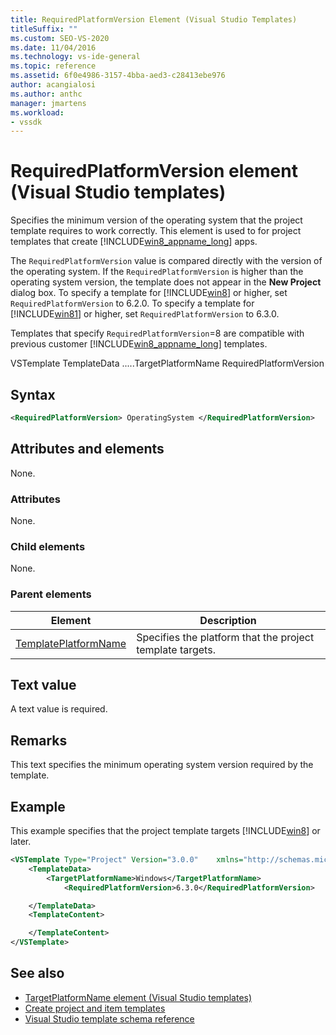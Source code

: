 ```yaml
---
title: RequiredPlatformVersion Element (Visual Studio Templates)
titleSuffix: ""
ms.custom: SEO-VS-2020
ms.date: 11/04/2016
ms.technology: vs-ide-general
ms.topic: reference
ms.assetid: 6f0e4986-3157-4bba-aed3-c28413ebe976
author: acangialosi
ms.author: anthc
manager: jmartens
ms.workload:
- vssdk
---
```

# RequiredPlatformVersion element (Visual Studio templates)

Specifies the minimum version of the operating system that the project template requires to work correctly. This element is used to for project templates that create [!INCLUDE[win8_appname_long](../debugger/includes/win8_appname_long_md.md)] apps.

 The `RequiredPlatformVersion` value is compared directly with the version of the operating system. If the `RequiredPlatformVersion` is higher than the operating system version, the template does not appear in the **New Project** dialog box. To specify a template for [!INCLUDE[win8](../debugger/includes/win8_md.md)] or higher, set `RequiredPlatformVersion` to 6.2.0. To specify a template for [!INCLUDE[win81](../debugger/includes/win81_md.md)] or higher, set `RequiredPlatformVersion` to 6.3.0.

 Templates that specify `RequiredPlatformVersion`=8 are compatible with previous customer [!INCLUDE[win8_appname_long](../debugger/includes/win8_appname_long_md.md)] templates.

 VSTemplate
TemplateData
.....TargetPlatformName
RequiredPlatformVersion

## Syntax

```xml
<RequiredPlatformVersion> OperatingSystem </RequiredPlatformVersion>
```

## Attributes and elements

 None.

### Attributes

 None.

### Child elements

 None.

### Parent elements

|Element|Description|
|-------------|-----------------|
|[TemplatePlatformName](../extensibility/templatedata-element-visual-studio-templates.md)|Specifies the platform that the project template targets.|

## Text value

 A text value is required.

## Remarks

 This text specifies the minimum operating system version required by the template.

## Example

 This example specifies that the project template targets [!INCLUDE[win8](../debugger/includes/win8_md.md)] or later.

```xml
<VSTemplate Type="Project" Version="3.0.0"    xmlns="http://schemas.microsoft.com/developer/vstemplate/2005">
    <TemplateData>
        <TargetPlatformName>Windows</TargetPlatformName>
            <RequiredPlatformVersion>6.3.0</RequiredPlatformVersion>

    </TemplateData>
    <TemplateContent>

    </TemplateContent>
</VSTemplate>
```

## See also

- [TargetPlatformName element (Visual Studio templates)](../extensibility/targetplatformname-element-visual-studio-templates.md)
- [Create project and item templates](../ide/creating-project-and-item-templates.md)
- [Visual Studio template schema reference](../extensibility/visual-studio-template-schema-reference.md)
